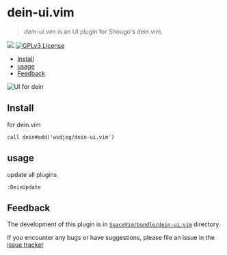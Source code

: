 # dein-ui.vim

> _dein-ui.vim_ is an UI plugin for Shougo's dein.vim.

[![](https://spacevim.org/img/build-with-SpaceVim.svg)](https://spacevim.org)
[![GPLv3 License](https://img.spacevim.org/license-GPLv3-blue.svg)](LICENSE)

<!-- vim-markdown-toc GFM -->

- [Install](#install)
- [usage](#usage)
- [Feedback](#feedback)

<!-- vim-markdown-toc -->

![UI for dein](https://user-images.githubusercontent.com/13142418/34907332-903ae968-f842-11e7-8ac9-07fcc9940a53.gif)


## Install

for dein.vim

```vim
call dein#add('wsdjeg/dein-ui.vim')
```

## usage

update all plugins

```log
:DeinUpdate
```

## Feedback

The development of this plugin is in [`SpaceVim/bundle/dein-ui.vim`](https://github.com/SpaceVim/SpaceVim/tree/master/bundle/dein-ui.vim) directory.

If you encounter any bugs or have suggestions, please file an issue in the [issue tracker](https://github.com/SpaceVim/SpaceVim/issues)
